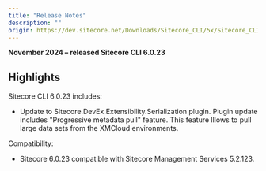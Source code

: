 ```yaml
---
title: "Release Notes"
description: ""
origin: https://dev.sitecore.net/Downloads/Sitecore_CLI/5x/Sitecore_CLI_52113/Release_Notes
---
```


**November 2024 – released Sitecore CLI 6.0.23**

## Highlights

Sitecore CLI 6.0.23 includes:

-   Update to Sitecore.DevEx.Extensibility.Serialization plugin. Plugin update includes "Progressive metadata pull" feature. This feature lllows to pull large data sets from the XMCloud environments.

Compatibility:

-   Sitecore 6.0.23 compatible with Sitecore Management Services 5.2.123.